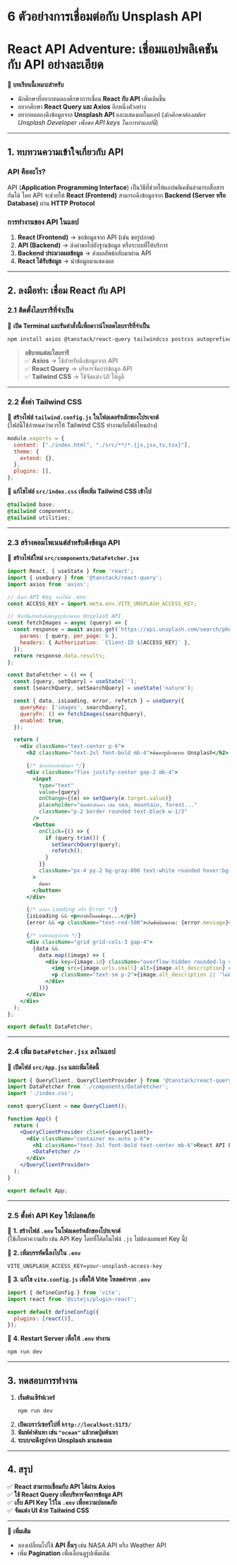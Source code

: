 # 6 ตัวอย่างการเชื่อมต่อกับ Unsplash API
# **React API Adventure: เชื่อมแอปพลิเคชันกับ API อย่างละเอียด**  

**📌 บทเรียนนี้เหมาะสำหรับ**  
- นักศึกษาที่อยากทดลองศึกษาการเชื่อม **React กับ API**  เพิ่มเติมขึ้น
- อยากศึกษา **React Query และ Axios**  อีกหนึ่งตัวอย่าง
- อยากทดลองดึงข้อมูลจาก **Unsplash API** และแสดงผลในแอป  (*นักศึกษาต้องสมัคร Unsplash Developer เพื่อขอ API keys ในการทำแอปนี้*)

---

## **1. ทบทวนความเข้าใจเกี่ยวกับ API**
### **API คืออะไร?**  
API (**Application Programming Interface**) เป็นวิธีที่ช่วยให้แอปพลิเคชันสามารถสื่อสารกันได้ โดย API จะช่วยให้ **React (Frontend)** สามารถดึงข้อมูลจาก **Backend (Server หรือ Database)** ผ่าน **HTTP Protocol**  

### **การทำงานของ API ในแอป**
1. **React (Frontend)** → ขอข้อมูลจาก API (เช่น ขอรูปภาพ)  
2. **API (Backend)** → ส่งคำขอไปยังฐานข้อมูล หรือระบบที่ให้บริการ  
3. **Backend ประมวลผลข้อมูล** → ส่งผลลัพธ์กลับมาผ่าน API  
4. **React ได้รับข้อมูล** → นำข้อมูลมาแสดงผล  

---

## **2. ลงมือทำ: เชื่อม React กับ API**
### **2.1 ติดตั้งไลบรารีที่จำเป็น**
📌 **เปิด Terminal และรันคำสั่งนี้เพื่อดาวน์โหลดไลบรารีที่จำเป็น**  

```bash
npm install axios @tanstack/react-query tailwindcss postcss autoprefixer
```
> **อธิบายแต่ละไลบรารี**  
✅ **Axios** → ใช้สำหรับดึงข้อมูลจาก API  
✅ **React Query** → บริหารจัดการข้อมูล API  
✅ **Tailwind CSS** → ใช้จัดแต่ง UI ให้ดูดี  

---

### **2.2 ตั้งค่า Tailwind CSS**
📌 **สร้างไฟล์ `tailwind.config.js` ในโฟลเดอร์หลักของโปรเจกต์**  
(ไฟล์นี้ใช้กำหนดว่าควรให้ Tailwind CSS ทำงานกับไฟล์ไหนบ้าง)  

```js
module.exports = {
  content: ["./index.html", "./src/**/*.{js,jsx,ts,tsx}"],
  theme: {
    extend: {},
  },
  plugins: [],
};
```

📌 **แก้ไขไฟล์ `src/index.css` เพื่อเพิ่ม Tailwind CSS เข้าไป**  

```css
@tailwind base;
@tailwind components;
@tailwind utilities;
```

---

### **2.3 สร้างคอมโพเนนต์สำหรับดึงข้อมูล API**
📌 **สร้างไฟล์ใหม่ `src/components/DataFetcher.jsx`**  

```jsx
import React, { useState } from 'react';
import { useQuery } from '@tanstack/react-query';
import axios from 'axios';

// ดึงค่า API Key จากไฟล์ .env
const ACCESS_KEY = import.meta.env.VITE_UNSPLASH_ACCESS_KEY;

// ฟังก์ชันสำหรับดึงข้อมูลรูปภาพจาก Unsplash API
const fetchImages = async (query) => {
  const response = await axios.get(`https://api.unsplash.com/search/photos`, {
    params: { query, per_page: 6 },
    headers: { Authorization: `Client-ID ${ACCESS_KEY}` },
  });
  return response.data.results;
};

const DataFetcher = () => {
  const [query, setQuery] = useState('');
  const [searchQuery, setSearchQuery] = useState('nature');

  const { data, isLoading, error, refetch } = useQuery({
    queryKey: ['images', searchQuery],
    queryFn: () => fetchImages(searchQuery),
    enabled: true,
  });

  return (
    <div className="text-center p-6">
      <h2 className="text-2xl font-bold mb-4">ค้นหารูปภาพจาก Unsplash</h2>

      {/* ช่องกรอกคำค้นหา */}
      <div className="flex justify-center gap-2 mb-4">
        <input
          type="text"
          value={query}
          onChange={(e) => setQuery(e.target.value)}
          placeholder="พิมพ์คำค้นหา เช่น sea, mountain, forest..."
          className="p-2 border rounded text-black w-1/3"
        />
        <button
          onClick={() => {
            if (query.trim()) {
              setSearchQuery(query);
              refetch();
            }
          }}
          className="px-4 py-2 bg-gray-800 text-white rounded hover:bg-gray-700"
        >
          ค้นหา
        </button>
      </div>

      {/* แสดง Loading หรือ Error */}
      {isLoading && <p>กำลังโหลดข้อมูล...</p>}
      {error && <p className="text-red-500">เกิดข้อผิดพลาด: {error.message}</p>}

      {/* แสดงผลรูปภาพ */}
      <div className="grid grid-cols-3 gap-4">
        {data &&
          data.map((image) => (
            <div key={image.id} className="overflow-hidden rounded-lg shadow-md">
              <img src={image.urls.small} alt={image.alt_description} className="w-full h-40 object-cover" />
              <p className="text-sm p-2">{image.alt_description || 'ไม่มีคำอธิบาย'}</p>
            </div>
          ))}
      </div>
    </div>
  );
};

export default DataFetcher;
```

---

### **2.4 เพิ่ม `DataFetcher.jsx` ลงในแอป**
📌 **เปิดไฟล์ `src/App.jsx` และเพิ่มโค้ดนี้**  

```jsx
import { QueryClient, QueryClientProvider } from '@tanstack/react-query';
import DataFetcher from './components/DataFetcher';
import './index.css';

const queryClient = new QueryClient();

function App() {
  return (
    <QueryClientProvider client={queryClient}>
      <div className="container mx-auto p-6">
        <h1 className="text-3xl font-bold text-center mb-6">React API Example</h1>
        <DataFetcher />
      </div>
    </QueryClientProvider>
  );
}

export default App;
```

---

### **2.5 ตั้งค่า API Key ให้ปลอดภัย**
📌 **1. สร้างไฟล์ `.env` ในโฟลเดอร์หลักของโปรเจกต์**  
(ใช้เก็บค่าความลับ เช่น API Key โดยที่โค้ดในไฟล์ `.js` ไม่ต้องเผยแพร่ Key นี้)  

📌 **2. เพิ่มบรรทัดนี้ลงไปใน `.env`**  
```env
VITE_UNSPLASH_ACCESS_KEY=your-unsplash-access-key
```

📌 **3. แก้ไข `vite.config.js` เพื่อให้ Vite โหลดค่าจาก `.env`**  
```js
import { defineConfig } from 'vite';
import react from '@vitejs/plugin-react';

export default defineConfig({
  plugins: [react()],
});
```

📌 **4. Restart Server เพื่อให้ `.env` ทำงาน**
```sh
npm run dev
```

---

## **3. ทดสอบการทำงาน**
1. **เริ่มต้นเซิร์ฟเวอร์**
   ```sh
   npm run dev
   ```
2. **เปิดเบราว์เซอร์ไปที่ `http://localhost:5173/`**
3. **พิมพ์คำค้นหา เช่น `"ocean"` แล้วกดปุ่มค้นหา**
4. **ระบบจะดึงรูปจาก Unsplash มาแสดงผล**

---

## **4. สรุป**
✅ **React สามารถเชื่อมกับ API ได้ผ่าน Axios**  
✅ **ใช้ React Query เพื่อบริหารจัดการข้อมูล API**  
✅ **เก็บ API Key ไว้ใน `.env` เพื่อความปลอดภัย**  
✅ **จัดแต่ง UI ด้วย Tailwind CSS**  

---

📌 **เพิ่มเติม**  
- ลองเปลี่ยนไปใช้ **API อื่นๆ** เช่น NASA API หรือ Weather API  
- เพิ่ม **Pagination** เพื่อเลื่อนดูรูปเพิ่มเติม  
